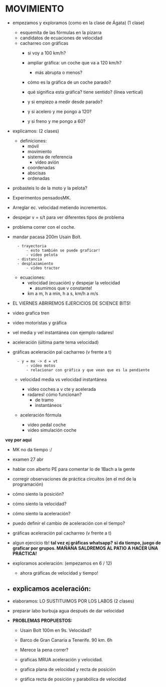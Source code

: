 # MOVIMIENTO
- empezamos y exploramos (como en la clase de Ágata) (1 clase)
    - esquemita de las fórmulas en la pizarra
    - candidatos de ecuaciones de velocidad
    - cacharreo con gráficas
        - si voy a 100 km/h?
        - ampliar gráfica: un coche que va a 120 km/h?
            - más abrupta o menos?

        - cómo es la gráfica de un coche parado?
        - qué significa esta gráfica? tiene sentido? (línea vertical)

        - y si empiezo a medir desde parado?
        - y si acelero y me pongo a 120?
        - y si freno y me pongo a 60?

- explicamos: (2 clases)
    - definiciones:
        - móvil
        - movimiento
        - sistema de referencia
            - vídeo avión
        - coordenadas
        - abscisas
        - ordenadas

- probasteis lo de la moto y la pelota?
- Experimentos pensadosMK.
- Arreglar ec. velocidad metiendo incrementos.
- despejar v = s/t para ver diferentes tipos de problema
- problema correr con el coche.
- mandar pacasa 200m Usain Bolt.

        - trayectoria 
            - esto también se puede graficar!
            - vídeo pelota
        - distancia
        - desplazamiento
            - vídeo tractor

    - ecuaciones: 
        - velocidad (ecuación) y despejar la velocidad
            - asumimos que v constante!
        - km a m, h a min, h a s, km/h a m/s

- EL VIERNES ABRIREMOS EJERCICIOS DE SCIENCE BITS!
- video grafica tren
- video motoristas y gráfica
- vel media y vel instantánea con ejemplo radares!
- aceleración (última parte tema velocidad)
- gráficas aceleración pal cacharreo (v frente a t)

        - y = mx -> d = vt
            - vídeo motos
            - relacionar con gráfica y que vean que es la pendiente

    - velocidad media vs velocidad instantánea
        - vídeo coches a v cte y acelerada
        - radares! cómo funcionan?
            - de tramo
            - instantáneos

    - aceleración fórmula
        - vídeo pedal coche
        - vídeo simulación coche


**voy por aquí**
- MK no da tiempo :/
- examen 27 abr
- hablar con alberto PE para comentar lo de 1Bach a la gente
- corregir observaciones de práctica circuitos (en el md de la programación)
- cómo siento la posición?
- cómo siento la velocidad?
- cómo siento la aceleración?
- puedo definir el cambio de aceleración con el tiempo?
- gráficas aceleración pal cacharreo (v frente a t)
- algun ejercicio tb!
**tal vez ej gráficas whatsapp?**
**si da tiempo, juego de graficar por grupos. MAÑANA SALDREMOS AL PATIO A HACER UNA PRÁCTICA!**

- exploramos aceleración: (empezamos en 6 / 12)
    - ahora gráficas de velocidad y tiempo!
- explicamos aceleración:
    - 

- elaboramos: LO SUSTITUIMOS POR LOS LABOS (2 clases)

- preparar labo burbuja agua después de dar velocidad

- **PROBLEMAS PROPUESTOS:**
    - Usain Bolt 100m en 9s. Velocidad?
    - Barco de Gran Canaria a Tenerife. 90 km. 6h
    - Merece la pena correr?
      
    - graficas MRUA aceleración y velocidad.
    - grafica plana de velocidad y recta de posición
    - gráfica recta de posición y parabólica de velocidad


